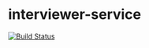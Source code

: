 # interviewer-service

[![Build Status](https://travis-ci.org/szogibalu/interviewer-service.svg?branch=master)](https://travis-ci.org/szogibalu/interviewer-service)